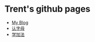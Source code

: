 # Trent's github pages

* [My Blog](https://trentzhou.github.io/blog)
* [认字母](learn_characters)
* [学加法](learn_add)

